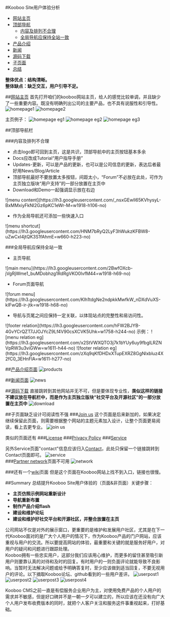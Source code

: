 #Kooboo Site用户体验分析
- [网站主页][homepage]
- [顶部导航][navigation]
     - [内容及排列不合理][menu-content]
     - [全局导航应保持全站一致][menu-consistent]
- [产品介绍][products]
- [新闻][news]
- [源码下载][download]
- [子页面][sub-pages]
- [总结][summary]

<strong>整体优点：结构清晰。<br/>
整体缺点：缺乏交互，用户引导不足。</strong>

##<a href="http://kooboo.com">网站主页</a>
首先打开咱们的kooboo网站主页，给人的感觉比较单调，并且缺少了一些重要内容。既没有明确列出公司的主要产品，也不具有说服性和引导性。
![homepage1](https://lh3.googleusercontent.com/b9lyqeiLxbnI5JD6C0lz7UVgnlpXS9p5horfbt57leI=w1770-h947-no)
![homepage2](https://lh3.googleusercontent.com/LRttU2po4jD60me9OJyTC8i010B7tnmh064GrA6uOzI=w1919-h539-no)  

主页例子：
![homepage eg1](https://lh3.googleusercontent.com/bG2DeNHdJNj_WG96635No2aS75mIV4f5HRHEikxt4ok=w1919-h875-no)
![homepage eg2](https://lh3.googleusercontent.com/8ArKMvkkLaY1VF5GzF7OYKSddqg6Y7K-_0CwfyIs7Ps=w1758-h825-no)
![homepage eg3](https://lh3.googleusercontent.com/J7viEaB-edM5PPXn06MTwnhsXMM0P7SqzhOFW4LjHjo=w1919-h578-no)

##顶部导航栏

###内容及排列不合理
<ul>
<li>点击logo即可回到主页，这是共识，顶部导航中的主页按钮基本多余</li>
<li>Docs应改成Tutorial“用户指导手册”</li>
<li>Updates-更新，可以是产品的更新，也可以是公司信息的更新，表达后者最好用News/Blog/Article</li>
<li>顶部导航最好不要放置太多按钮，间距太小，“Forum”不必放在此处，可作为主页独立版块“用户支持”的一部分放置在主页中</li>
<li>Download和Demo一起强调显示放在右边</li>
</ul>
![menu content](https://lh3.googleusercontent.com/_nsxGEwlI65KVhysyL-BxMMxiyFkNI2Gz6pKC1eWr-M=w1918-h106-no)

<ul><li>作为全局导航还可添加一些快速入口</li></ul>
![menu shortcut](https://lh3.googleusercontent.com/HNM7bRyQ2LyF3hWukzKFBW8-uZwCxI4jtQK3S1fAhmE=w660-h223-no)

###全局导航应保持全站一致
<ul><li>主页导航</li></ul>
![main menu](https://lh3.googleusercontent.com/2BwfOXcb-jVgRjWme1_buMDobhzg1RdRgVKO0lvfM44=w1918-h69-no)
<ul><li>Forum页面导航</li></ul>
![forum menu](https://lh3.googleusercontent.com/Klh1tdgNe2ndpkkMwfkW_nDXdVuXS-kIFwQB-ir-jtk=w1918-h68-no)
<ul><li>导航与页尾之间应保持一定关联，以体现站点的完整性和易访问性。</li></ul>
![footer relation](https://lh3.googleusercontent.com/hFW2BJYB-4GvYCrQZT7JJOJYcZ9Lf4V90csXCVK5Uhk=w1758-h244-no)
示例：
![menu relation eg](https://lh3.googleusercontent.com/x2StVWXQTO3j7k1bYUy6uy9fbglLRZNVpRW3u3viGWw=w1611-h44-no)
![footer relation eg](https://lh3.googleusercontent.com/zXq9qKfDHDxXTupEXRZ8GgNlxbluz4X2fC0_3EHnFlA=w1611-h277-no)

##<a href="http://kooboo.com/products/Kooboo-CMS">产品介绍页面</a>
![products](https://lh3.googleusercontent.com/mLzFmTrPxV0xitccMEdqGBdTvIUslRbhrYcfROgsmTk=w1611-h670-no)  
 
##<a href="http://www.kooboo.com/updates">新闻页面</a>
![news](https://lh3.googleusercontent.com/4HYOrR-wBLGVx3GcjFGB0dI4gVbSpbcMkU02MYiT1ew=w1451-h295-no) 

##<a href="http://kooboo.codeplex.com/">源码下载</a>
直接跳转到其他网站并无不可，但是要体现专业性，<strong>类似这样的链接不建议放在导航栏中，而是作为主页独立版块“社交平台及开源社区”的一部分放置在主页中</strong>
![download](https://lh3.googleusercontent.com/hMFVyts0IZ0Vd9uQ0DWNCw9BweUwexLYmaU5rkMcQM0=w1918-h418-no)

##子页面缺乏设计可阅读性不强
###<a href="http://kooboo.com/join-us">Join us</a>
这个页面是后来新加的，如果决定继续保留此页面，则需要根据整个网站的主题元素加入设计，让整个页面更易阅读，看上去更专业。
![join us](https://lh3.googleusercontent.com/oxsIDyirGc1jYENcAMATloakMKIwTZ4M9EYtcRu8gFU=w1918-h970-no)
<br/>

类似的页面还有
###<a href="http://www.kooboo.com/licensefaq">License</a>
###<a href="http://www.kooboo.com/privacy-policy">Privacy Policy</a>
###<a href="http://www.kooboo.com/Service">Service</a>

另外Service页面"contact"信息应该归入<a href="http://www.kooboo.com/contact">Contact</a>，此处只保留一个链接跳转到Contact页面即可。
![service](https://lh3.googleusercontent.com/jWlIf00wcVYaroQED4P_4qUYnzYJOASrYCpM8ijVlwk=w1919-h670-no)
<br/>
###<a href="http://kooboo.com/Partner">Partner network</a>页面不可用
![network](https://lh3.googleusercontent.com/O4_0FG_yqtsR1a9vSMOHe4N4SDTPTTAa5zplBban_NE=w1919-h751-no)

###还有一个<a href="http://wiki.kooboo.com/?wiki=Main_Page">wiki</a>页面
但是这个页面在Kooboo网站上找不到入口，链接也很慢。

##Summary
总结提升Kooboo Site用户体验的（页面&非页面）关键步骤：
<ul><strong>
<li>主页仿照示例网站重新设计</li>
<li>导航重新布置</li>
<li>制作产品介绍flash</li>
<li>建设和维护论坛</li>
<li>建设和维护好社交平台和开源社区，并整合放置在主页</li>
</strong></ul>

公司网站不仅是对外的展示窗口，更重要的是维护和发展用户社区，尤其是在下一代Kooboo面对的是广大个人用户的情况下，作为Kooboo产品的门户网站，应该重视与用户的交流。所以要提高网站的体验，最重要和关键的就是服务好用户，对用户的疑问和问题进行跟踪处理。<br/>
Kooboo拥有一些忠实用户，这部分我们应该用心维护，而更多的留住甚至吸引新用户则要靠认真的对待和及时的回复。有时用户的一则负面评论就能导致不良影响。当暂时无法解决问题或给予明确答复时，至少应该做到适当回复，不要无视用户的评论。以下摘取Kooboo论坛、github看到的一些用户差评。
![userpost1](https://lh3.googleusercontent.com/rjIQ5Y5axuyrtXEzw5gxuJWb4_MZgLBgVnpp7BhhXYc=w1919-h549-no)
![userpost2](https://lh3.googleusercontent.com/P9Hr_E2eUhdE_nme0n74X-csX6Pb4ungmkkpwpKoCeM=w1919-h164-no)
![userpost3](https://lh3.googleusercontent.com/gfgFj7Flb20PviTqy2viXDl-bW1jJo6A1_VGZuqz6JM=w1919-h667-no)
![userpost4](https://lh3.googleusercontent.com/exfFzpS7ar5ojTkr79InwAKKHEhA4S73RWMLJHDq2FU=w1919-h725-no)


Kooboo CMS之前一直是有偿服务企业用户为主，对使用免费产品的个人用户的需求并不敏感，但是好口碑并不是一朝一夕可以建立的，所以应该在还没有向广大个人用户发布收费版本的同时，就把个人客户关注和服务这件事重视起来，打好基础。


[homepage]: #网站主页
[navigation]: #navigation
[menu-content]: #内容及排列不合理
[menu-consistent]: #全局导航应保持全站一致
[products]: #产品介绍页面
[news]: #新闻页面
[download]: #源码下载
[sub-pages]: #子页面缺乏设计可阅读性不强
[summary]: #summary
